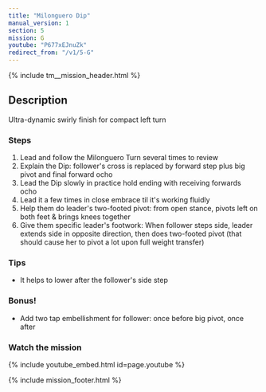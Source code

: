 ```yaml
---
title: "Milonguero Dip"
manual_version: 1
section: 5
mission: G
youtube: "P677xEJnuZk"
redirect_from: "/v1/5-G"
---
```


{% include tm__mission_header.html %}

## Description

Ultra-dynamic swirly finish for compact left turn

### Steps

1. Lead and follow the Milonguero Turn several times to review
2. Explain the Dip: follower's cross is replaced by forward step plus big pivot and final forward ocho
3. Lead the Dip slowly in practice hold ending with receiving forwards ocho
4. Lead it a few times in close embrace til it's working fluidly
5. Help them do leader's two-footed pivot: from open stance, pivots left on both feet & brings knees together
6. Give them specific leader's footwork: When follower steps side, leader extends side in opposite direction, then does two-footed pivot (that should cause her to pivot a lot upon full weight transfer)

### Tips

* It helps to lower after the follower's side step

### Bonus!

* Add two tap embellishment for follower: once before big pivot, once after

### Watch the mission

{% include youtube_embed.html id=page.youtube %}

{% include mission_footer.html %}
